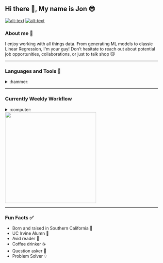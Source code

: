 ## Hi there 👋, My name is Jon :sunglasses:
[![alt-text](https://img.shields.io/badge/-LinkedIn-blue)](https://www.linkedin.com/in/dickinson17/)
[![alt-text](https://img.shields.io/badge/-Portfolio-red)](https://share.streamlit.io/jonathjd/webapp/main/main.py)

### About me :notebook:
I enjoy working with all things data. From generating ML models to classic Linear Regression, I'm your guy! Don't hesitate to reach out about potential job opportunities, collaborations, or just to talk shop :smirk_cat:

---
### Languages and Tools :hammer:

<details>
<summary>:hammer:</summary>
  
+ Python
+ SQL
+ VS Code
+ Tableau
+ Java
   </details>
</details>

---
### Currently Weekly Workflow

<details>
<summary>:computer:<summary>
  
<img src="https://wakatime.com/share/@Jonathjd/762c1509-f178-400a-ad81-5090078195f6.svg" height="300">
</details>
    
---
### Fun Facts :white_check_mark:
- Born and raised in Southern California :palm_tree:
- UC Irvine Alumn :ant:
- Avid reader :blue_book:
- Coffee drinker :coffee:
- Question asker :thought_balloon:
- Problem Solver :bulb:

<!--
**jonathjd/jonathjd** is a ✨ _special_ ✨ repository because its `README.md` (this file) appears on your GitHub profile.

Here are some ideas to get you started:

- 🔭 I’m currently working on 
- 🌱 I’m currently learning ...
- 👯 I’m looking to collaborate on ...
- 🤔 I’m looking for help with ...
- 💬 Ask me about ...
- 📫 How to reach me: ...
- 😄 Pronouns: ...
- ⚡ Fun fact: ...
-->
